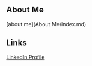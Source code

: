 ## About Me
[about me](About Me/index.md)

## Links
[LinkedIn Profile](https://www.linkedin.com/in/patrick-furman-a334001a0/ "LinkedIn Profile")
